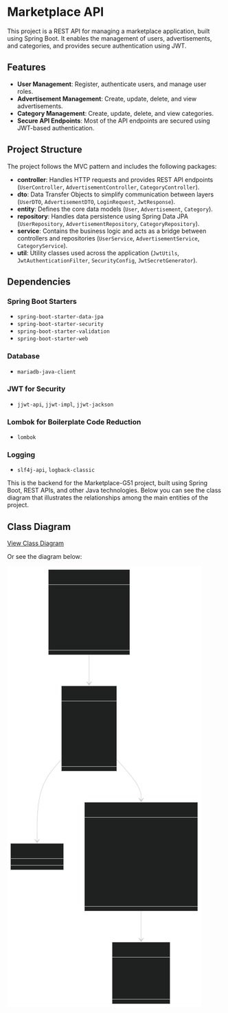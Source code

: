 # Marketplace API

This project is a REST API for managing a marketplace application, built using Spring Boot. It enables the management of users, advertisements, and categories, and provides secure authentication using JWT.

## Features

- **User Management**: Register, authenticate users, and manage user roles.
- **Advertisement Management**: Create, update, delete, and view advertisements.
- **Category Management**: Create, update, delete, and view categories.
- **Secure API Endpoints**: Most of the API endpoints are secured using JWT-based authentication.

## Project Structure

The project follows the MVC pattern and includes the following packages:

- **controller**: Handles HTTP requests and provides REST API endpoints (`UserController`, `AdvertisementController`, `CategoryController`).
- **dto**: Data Transfer Objects to simplify communication between layers (`UserDTO`, `AdvertisementDTO`, `LoginRequest`, `JwtResponse`).
- **entity**: Defines the core data models (`User`, `Advertisement`, `Category`).
- **repository**: Handles data persistence using Spring Data JPA (`UserRepository`, `AdvertisementRepository`, `CategoryRepository`).
- **service**: Contains the business logic and acts as a bridge between controllers and repositories (`UserService`, `AdvertisementService`, `CategoryService`).
- **util**: Utility classes used across the application (`JwtUtils`, `JwtAuthenticationFilter`, `SecurityConfig`, `JwtSecretGenerator`).

## Dependencies

### Spring Boot Starters
- `spring-boot-starter-data-jpa`
- `spring-boot-starter-security`
- `spring-boot-starter-validation`
- `spring-boot-starter-web`

### Database
- `mariadb-java-client`

### JWT for Security
- `jjwt-api`, `jjwt-impl`, `jjwt-jackson`

### Lombok for Boilerplate Code Reduction
- `lombok`

### Logging
- `slf4j-api`, `logback-classic`

This is the backend for the Marketplace-G51 project, built using Spring Boot, REST APIs, and other Java technologies. Below you can see the class diagram that illustrates the relationships among the main entities of the project.
## Class Diagram

[View Class Diagram](src/main/resources/DiagrammarketApp51.svg)

Or see the diagram below:

![Class Diagram](src/main/resources/DiagrammarketApp51.svg)


